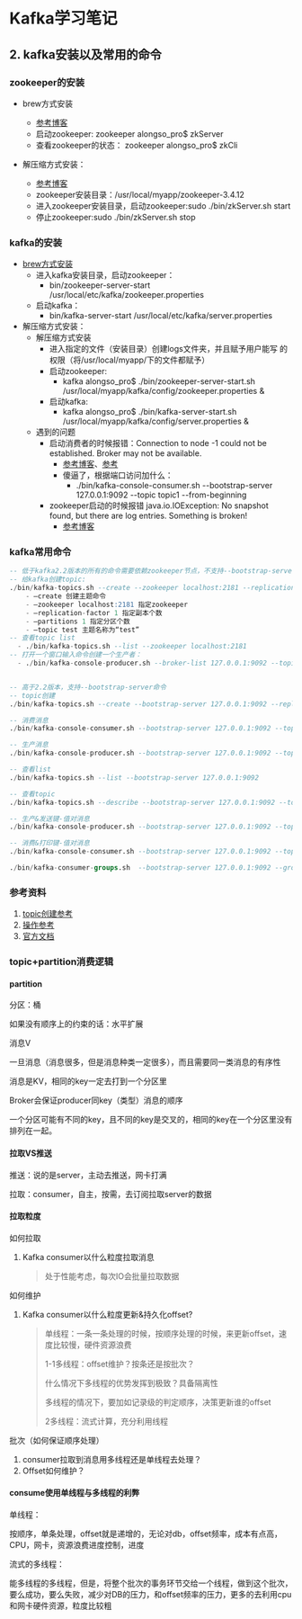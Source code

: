 # Kafka学习笔记

## 2. kafka安装以及常用的命令

### zookeeper的安装

- brew方式安装
  - [参考博客](https://blog.csdn.net/jxq0816/article/details/78586555)
  - 启动zookeeper: zookeeper alongso_pro$ zkServer
  - 查看zookeeper的状态： zookeeper alongso_pro$ zkCli
  
- 解压缩方式安装：
  - [参考博客](https://blog.csdn.net/qi49125/article/details/60779877)
  - zookeeper安装目录：/usr/local/myapp/zookeeper-3.4.12
  - 进入zookeeper安装目录，启动zookeeper:sudo ./bin/zkServer.sh start
  - 停止zookeeper:sudo ./bin/zkServer.sh stop
  
  

### kafka的安装

- [brew方式安装](https://blog.csdn.net/u010046908/article/details/62229015)
  - 进入kafka安装目录，启动zookeeper：
    - bin/zookeeper-server-start /usr/local/etc/kafka/zookeeper.properties
  - 启动kafka：
    - bin/kafka-server-start /usr/local/etc/kafka/server.properties
- 解压缩方式安装：
  - 解压缩方式安装
    - 进入指定的文件（安装目录）创建logs文件夹，并且赋予用户能写 的权限（将/usr/local/myapp/下的文件都赋予）
    - 启动zookeeper:
      - kafka alongso_pro$ ./bin/zookeeper-server-start.sh /usr/local/myapp/kafka/config/zookeeper.properties &
    - 启动kafka:
      - kafka alongso_pro$ ./bin/kafka-server-start.sh /usr/local/myapp/kafka/config/server.properties &
  - 遇到的问题
    - 启动消费者的时候报错：Connection to node -1 could not be established. Broker may not be available.
      - [参考博客](https://blog.csdn.net/getyouwant/article/details/79000524)、[参考](https://blog.51cto.com/ipcpu/2089105)
      - 傻逼了，根据端口访问加什么：
        - ./bin/kafka-console-consumer.sh --bootstrap-server 127.0.0.1:9092 --topic topic1 --from-beginning
    - zookeeper启动的时候报错  java.io.IOException: No snapshot found, but there are log entries. Something is broken!
      - [参考博客](https://www.panziye.com/java/bigdata/3078.html)

### kafka常用命令

```sql
-- 低于kafka2.2版本的所有的命令需要依赖zookeeper节点，不支持--bootstrap-server命令
-- 给kafka创建topic:
./bin/kafka-topics.sh --create --zookeeper localhost:2181 --replication-factor 1 --partitions 1 --topic test
    - –create 创建主题命令
    - –zookeeper localhost:2181 指定zookeeper
    - –replication-factor 1 指定副本个数
    - –partitions 1 指定分区个数
    - –topic test 主题名称为“test”
-- 查看topic list
  - ./bin/kafka-topics.sh --list --zookeeper localhost:2181
-- 打开一个窗口输入命令创建一个生产者：
  - ./bin/kafka-console-producer.sh --broker-list 127.0.0.1:9092 --topic test


-- 高于2.2版本，支持--bootstrap-server命令
-- topic创建
./bin/kafka-topics.sh --create --bootstrap-server 127.0.0.1:9092 --replication-factor 1 --partitions 1 --topic test

-- 消费消息
./bin/kafka-console-consumer.sh --bootstrap-server 127.0.0.1:9092 --topic test --from-beginning

-- 生产消息
./bin/kafka-console-producer.sh --bootstrap-server 127.0.0.1:9092 --topic test

-- 查看list
./bin/kafka-topics.sh --list --bootstrap-server 127.0.0.1:9092

-- 查看topic
./bin/kafka-topics.sh --describe --bootstrap-server 127.0.0.1:9092 --topic test

-- 生产&发送键-值对消息
./bin/kafka-console-producer.sh --bootstrap-server 127.0.0.1:9092 --topic test --property parse.key=true

-- 消费&打印键-值对消息
./bin/kafka-console-consumer.sh --bootstrap-server 127.0.0.1:9092 --topic test --property print.key=true

./bin/kafka-consumer-groups.sh  --bootstrap-server 127.0.0.1:9092 --group consumer0 --describe
```



### 参考资料

1. [topic创建参考](https://support.huaweicloud.com/usermanual-kafka/kafka-ug-180604018.html#kafka-ug-180604018__section1623746152018)
2. [操作参考](https://segmentfault.com/a/1190000021586525)
3. [官方文档](http://kafka.apache.org/documentation.html#introduction)





### topic+partition消费逻辑

#### partition

分区：桶

如果没有顺序上的约束的话：水平扩展

消息V

一旦消息（消息很多，但是消息种类一定很多），而且需要同一类消息的有序性

消息是KV，相同的key一定去打到一个分区里

Broker会保证producer同key（类型）消息的顺序

一个分区可能有不同的key，且不同的key是交叉的，相同的key在一个分区里没有排列在一起。



#### 拉取VS推送

推送：说的是server，主动去推送，网卡打满

拉取：consumer，自主，按需，去订阅拉取server的数据



#### 拉取粒度

如何拉取

1. Kafka consumer以什么粒度拉取消息

   >处于性能考虑，每次IO会批量拉取数据

如何维护

1. Kafka consumer以什么粒度更新&持久化offset?

   > 单线程：一条一条处理的时候，按顺序处理的时候，来更新offset，速度比较慢，硬件资源浪费
   >
   > 1-1多线程：offset维护？按条还是按批次？
   >
   > 什么情况下多线程的优势发挥到极致？具备隔离性
   >
   > 多线程的情况下，要加如记录级的判定顺序，决策更新谁的offset
   >
   > 2多线程：流式计算，充分利用线程



批次（如何保证顺序处理）

1. consumer拉取到消息用多线程还是单线程去处理？
2. Offset如何维护？



#### consume使用单线程与多线程的利弊

单线程：

按顺序，单条处理，offset就是递增的，无论对db，offset频率，成本有点高，CPU，网卡，资源浪费进度控制，进度

流式的多线程：

能多线程的多线程，但是，将整个批次的事务环节交给一个线程，做到这个批次，要么成功，要么失败，减少对DB的压力，和offset频率的压力，更多的去利用cpu和网卡硬件资源，粒度比较粗



